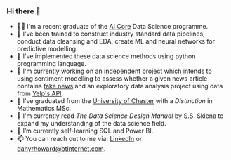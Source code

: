 ### Hi there 👋

- 👨‍🎓 I'm a recent graduate of the [AI Core](https://www.theaicore.com/) Data Science programme.
- 📜 I've been trained to construct industry standard data pipelines, conduct data cleansing and EDA, create ML and neural networks for predictive modelling.
- 🐍 I've implemented these data science methods using python programming language.
- 👷 I'm currently working on an independent project which intends to using sentiment modelling to assess whether a given news article contains [fake news](https://github.com/DanRHoward/Fake_News_Detection_Model) and an exploratory data analysis project using data from [Yelp's API]().
- 🏫 I've graduated from the [University of Chester](https://www1.chester.ac.uk/) with a *Distinction* in Mathematics MSc.
- 📖 I'm currently read *The Data Science Design Manual* by S.S. Skiena to expand my understanding of the data science field.
- 🌱 I’m currently self-learning SQL and Power BI.
- 📫 You can reach out to me via: [LinkedIn](linkedin.com/in/daniel-howard-bsc-msc-b7a88b172) or <danyrhoward@btinternet.com>.

<!--
**DanRHoward/DanRHoward** is a ✨ _special_ ✨ repository because its `README.md` (this file) appears on your GitHub profile.

Here are some ideas to get you started:

- 🔭 I’m currently working on ...
- 🌱 I’m currently learning ...
- 👯 I’m looking to collaborate on ...
- 🤔 I’m looking for help with ...
- 💬 Ask me about ...
- 📫 How to reach me: ...
- 😄 Pronouns: ...
- ⚡ Fun fact: ...
-->
